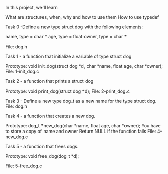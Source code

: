 In this project, we'll learn 

What are structures, when, why and how to use them
How to use typedef

Task 0 -Define a new type struct dog with the following elements:

name, type = char *
age, type = float
owner, type = char *

File: dog.h

Task 1 - a function that initialize a variable of type struct dog

Prototype: void init_dog(struct dog *d, char *name, float age, char *owner);
File: 1-init_dog.c

Task 2 - a function that prints a struct dog

Prototype: void print_dog(struct dog *d);
File: 2-print_dog.c

Task 3 - Define a new type dog_t as a new name for the type struct dog.
File: dog.h

Task 4 -  a function that creates a new dog.

Prototype: dog_t *new_dog(char *name, float age, char *owner);
You have to store a copy of name and owner
Return NULL if the function fails
File: 4-new_dog.c

Task 5 - a function that frees dogs.

Prototype: void free_dog(dog_t *d);

File: 5-free_dog.c
